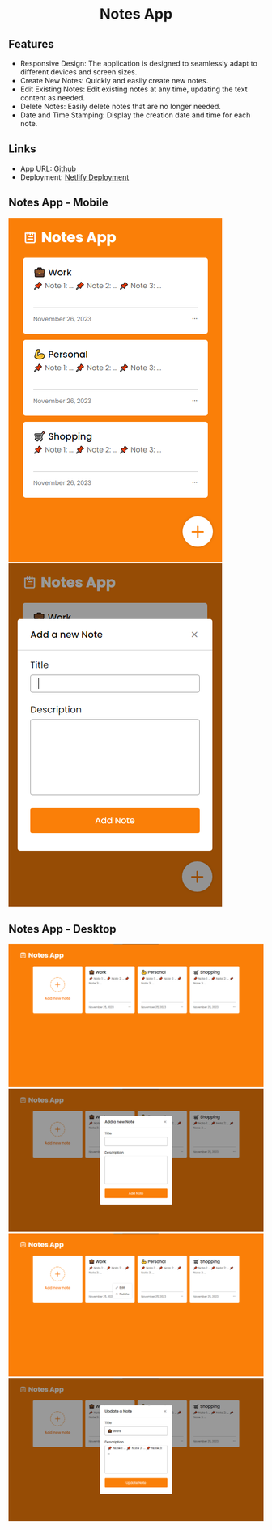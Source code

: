 <h1 align="center">Notes App</h1>

<h2>Features</h2>
<ul>
  <li>Responsive Design: The application is designed to seamlessly adapt to different devices and screen sizes.</li>
  <li>Create New Notes: Quickly and easily create new notes.</li>
  <li>Edit Existing Notes: Edit existing notes at any time, updating the text content as needed.</li>
  <li>Delete Notes: Easily delete notes that are no longer needed.</li>
  <li>Date and Time Stamping: Display the creation date and time for each note.</li>
</ul>


## Links

- App URL: [Github](https://github.com/ibrahimov13/Notes-App.git)
- Deployment: [Netlify Deployment](https://notesapp0.netlify.app/)

## Notes App - Mobile
<p>
  <img src="https://github.com/ibrahimov13/repository-assets/blob/ecd4f78b6a0c8687807797d2b66231b4033f86ca/assets/notes%20mobile.png" alt="Notes App">&nbsp;&nbsp;&nbsp;&nbsp;&nbsp;&nbsp;
  <img src="https://github.com/ibrahimov13/repository-assets/blob/ecd4f78b6a0c8687807797d2b66231b4033f86ca/assets/Add%20new%20note%20mobile.png" alt="Notes App">
</p>

## Notes App - Desktop
<img src="https://github.com/ibrahimov13/repository-assets/blob/ecd4f78b6a0c8687807797d2b66231b4033f86ca/assets/notes%20home.png" alt="Notes App">
<br />
<img src="https://github.com/ibrahimov13/repository-assets/blob/ecd4f78b6a0c8687807797d2b66231b4033f86ca/assets/add%20new%20note.png" alt="Notes App">
<br />
<img src="https://github.com/ibrahimov13/repository-assets/blob/ecd4f78b6a0c8687807797d2b66231b4033f86ca/assets/edit%20and%20delete%20a%20note.png" alt="Notes App">
<br />
<img src="https://github.com/ibrahimov13/repository-assets/blob/ecd4f78b6a0c8687807797d2b66231b4033f86ca/assets/update%20a%20note.png" alt="Notes App">
